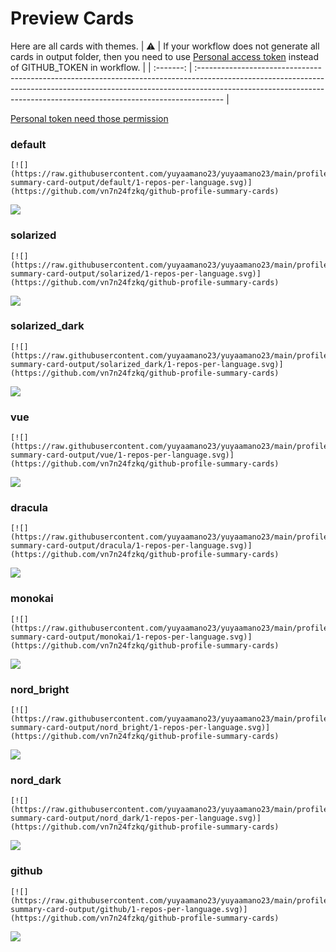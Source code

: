 
# Preview Cards

Here are all cards with themes.
| :warning: | If your workflow does not generate all cards in output folder, then you need to use [Personal access token](https://docs.github.com/en/actions/configuring-and-managing-workflows/creating-and-storing-encrypted-secrets) instead of GITHUB_TOKEN in workflow. |
| :-------: | :------------------------------------------------------------------------------------------------------------------------------------------------------------------------------------------------------------------------------------------------ |

[Personal token need those permission](https://github.com/vn7n24fzkq/github-profile-summary-cards/wiki/Personal-access-token-permissions)


### default


```
[![](https://raw.githubusercontent.com/yuyaamano23/yuyaamano23/main/profile-summary-card-output/default/1-repos-per-language.svg)](https://github.com/vn7n24fzkq/github-profile-summary-cards)
```
![](https://raw.githubusercontent.com/yuyaamano23/yuyaamano23/main/profile-summary-card-output/default/1-repos-per-language.svg)


### solarized


```
[![](https://raw.githubusercontent.com/yuyaamano23/yuyaamano23/main/profile-summary-card-output/solarized/1-repos-per-language.svg)](https://github.com/vn7n24fzkq/github-profile-summary-cards)
```
![](https://raw.githubusercontent.com/yuyaamano23/yuyaamano23/main/profile-summary-card-output/solarized/1-repos-per-language.svg)


### solarized_dark


```
[![](https://raw.githubusercontent.com/yuyaamano23/yuyaamano23/main/profile-summary-card-output/solarized_dark/1-repos-per-language.svg)](https://github.com/vn7n24fzkq/github-profile-summary-cards)
```
![](https://raw.githubusercontent.com/yuyaamano23/yuyaamano23/main/profile-summary-card-output/solarized_dark/1-repos-per-language.svg)


### vue


```
[![](https://raw.githubusercontent.com/yuyaamano23/yuyaamano23/main/profile-summary-card-output/vue/1-repos-per-language.svg)](https://github.com/vn7n24fzkq/github-profile-summary-cards)
```
![](https://raw.githubusercontent.com/yuyaamano23/yuyaamano23/main/profile-summary-card-output/vue/1-repos-per-language.svg)


### dracula


```
[![](https://raw.githubusercontent.com/yuyaamano23/yuyaamano23/main/profile-summary-card-output/dracula/1-repos-per-language.svg)](https://github.com/vn7n24fzkq/github-profile-summary-cards)
```
![](https://raw.githubusercontent.com/yuyaamano23/yuyaamano23/main/profile-summary-card-output/dracula/1-repos-per-language.svg)


### monokai


```
[![](https://raw.githubusercontent.com/yuyaamano23/yuyaamano23/main/profile-summary-card-output/monokai/1-repos-per-language.svg)](https://github.com/vn7n24fzkq/github-profile-summary-cards)
```
![](https://raw.githubusercontent.com/yuyaamano23/yuyaamano23/main/profile-summary-card-output/monokai/1-repos-per-language.svg)


### nord_bright


```
[![](https://raw.githubusercontent.com/yuyaamano23/yuyaamano23/main/profile-summary-card-output/nord_bright/1-repos-per-language.svg)](https://github.com/vn7n24fzkq/github-profile-summary-cards)
```
![](https://raw.githubusercontent.com/yuyaamano23/yuyaamano23/main/profile-summary-card-output/nord_bright/1-repos-per-language.svg)


### nord_dark


```
[![](https://raw.githubusercontent.com/yuyaamano23/yuyaamano23/main/profile-summary-card-output/nord_dark/1-repos-per-language.svg)](https://github.com/vn7n24fzkq/github-profile-summary-cards)
```
![](https://raw.githubusercontent.com/yuyaamano23/yuyaamano23/main/profile-summary-card-output/nord_dark/1-repos-per-language.svg)


### github


```
[![](https://raw.githubusercontent.com/yuyaamano23/yuyaamano23/main/profile-summary-card-output/github/1-repos-per-language.svg)](https://github.com/vn7n24fzkq/github-profile-summary-cards)
```
![](https://raw.githubusercontent.com/yuyaamano23/yuyaamano23/main/profile-summary-card-output/github/1-repos-per-language.svg)

